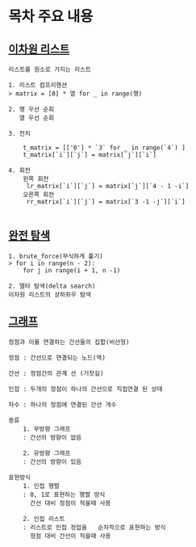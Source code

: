 # 목차 주요 내용

## [이차원 리스트](%EC%9D%B4%EC%B0%A8%EC%9B%90%EB%A6%AC%EC%8A%A4%ED%8A%B8.md)
```
리스트를 원소로 가지는 리스트

1. 리스트 컴프리헨션
> matrix = [0] * 열 for _ in range(행)

2. 행 우선 순회
   열 우선 순회

3. 전치

    t_matrix = [['0'] * `3` for _ in range(`4`) ]  
    t_matrix[`i`][`j`] = matrix[`j`][`i`]

4. 회전
    왼쪽 회전
     lr_matrix[`i`][`j`] = matrix[`j`][`4 - 1 -i`]
    오른쪽 회전
     rr_matrix[`i`][`j`] = matrix[`3 -1 -j`][`i`]


```

## [완전 탐색](%EC%99%84%EC%A0%84%20%ED%83%90%EC%83%89.md)
```
1. brute_force(무식하게 풀기)
> for i in range(n - 2):     
    for j in range(i + 1, n -1)

2. 델타 탐색(delta search)
이차원 리스트의 상하좌우 탐색
```

## [그래프](Graph.md)
```
정점과 이를 연결하는 간선들의 집합(비선형)

정점 : 간선으로 연결되는 노드(역)

간선 : 정점간의 관계 선 (기찻길)

인접 : 두개의 정점이 하나의 간선으로 직접연결 된 상태 

차수 : 하나의 정점에 연결된 간선 개수

종류
    1. 무방향 그래프
    : 간선의 방향이 없음

    2. 유방향 그래프
    : 간선의 방향이 있음

표현방식
    1. 인접 행렬
    : 0, 1로 표현하는 행렬 방식
      간선 대비 정점이 적을때 사용

    2. 인접 리스트
    : 리스트로 인접 정접을   순차적으로 표현하는 방식
      정점 대비 간선이 적을때 사용
```
